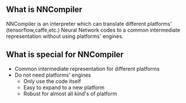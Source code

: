 ## What is NNCompiler
NNCompiler is an interpreter which can translate different platforms' (tensorflow,caffe,etc.) Neural Network codes to a common intermediate representation 
without using platforms' engines. 


## What is special for NNCompiler

* Common intermediate representation for different platforms
* Do not need platforms' engines
    * Only use the code itself
    * Easy to expand to a new platform
    * Robust for almost all kind's of platform

